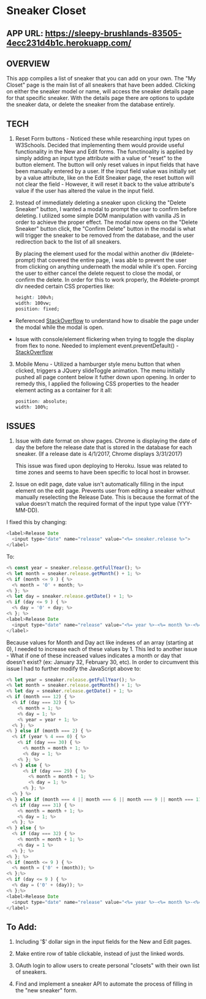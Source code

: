 # Sneaker Closet

## APP URL: https://sleepy-brushlands-83505-4ecc231d4b1c.herokuapp.com/

## OVERVIEW

This app compiles a list of sneaker that you can add on your own. The "My Closet" page is the main list of all sneakers that have been added. Clicking on either the sneaker model or name, will access the sneaker details page for that specific sneaker. With the details page there are options to update the sneaker data, or delete the sneaker from the database entirely.


## TECH

1. Reset Form buttons - Noticed these while researching input types on W3Schools. Decided that implementing them would provide useful functionality in the New and Edit forms. The functinoality is applied by simply adding an input type attribute with a value of "reset" to the button element. The button will only reset values in input fields that have been manually entered by a user. If the input field value was initially set by a value attribute, like on the Edit Sneaker page, the reset button will not clear the field - However, it will reset it back to the value attribute's value if the user has altered the value in the input field.

2. Instead of immediately deleting a sneaker upon clicking the "Delete Sneaker" button, I wanted a modal to prompt the user to confirm before deleting. I utilized some simple DOM manipulation with vanilla JS in order to achieve the proper effect. The modal now opens on the "Delete Sneaker" button click, the "Confirm Delete" button in the modal is what will trigger the sneaker to be removed from the database, and the user redirection back to the list of all sneakers.

   By placing the element used for the modal within another div (#delete-prompt) that covered the entire page, I was able to prevent the user from clicking on anything underneath the modal while it's open. Forcing the user to either cancel the delete request to close the modal, or confirm the delete. In order for this to work properly, the #delete-prompt div needed certain CSS properties like:
      ```CSS
      height: 100vh;
      width: 100vw;
      position: fixed;
      ```

- Referenced [StackOverflow](https://stackoverflow.com/questions/45607982/how-to-disable-background-when-modal-window-pops-up) to understand how to disable the page under the modal while the modal is open.

- Issue with console/element flickering when trying to toggle the display from flex to none. Needed to implement event.preventDefault() - [StackOverflow](https://stackoverflow.com/questions/55889300/my-javascript-output-flashes-for-a-second-and-then-disappears)


3. Mobile Menu - Utilized a hamburger style menu button that when clicked, triggers a JQuery slideToggle animation. The menu initially pushed all page content below it futher down upon opening. In order to remedy this, I applied the following CSS properties to the header element acting as a container for it all:
    ```CSS
    position: absolute;
    width: 100%;
    ```



## ISSUES

1. Issue with date format on show pages. Chrome is displaying the date of day the before the release date that is stored in the database for each sneaker. (If a release date is 4/1/2017, Chrome displays 3/31/2017)

   This issue was fixed upon deploying to Heroku. Issue was related to time zones and seems to have been specific to local host in browser.

2. Issue on edit page, date value isn't automatically filling in the input element on the edit page. Prevents user from editing a sneaker without manually reselecting the Release Date. This is because the format of the value doesn't match the required format of the input type value (YYY-MM-DD).

I fixed this by changing:
```javascript
<label>Release Date
  <input type="date" name="release" value="<%= sneaker.release %>">
</label>
```
To:
```javascript
<% const year = sneaker.release.getFullYear(); %>
<% let month = sneaker.release.getMonth() + 1; %>
<% if (month <= 9 ) { %>
  <% month = '0' + month; %>
<% }; %>
<% let day = sneaker.release.getDate() + 1; %>
<% if (day <= 9 ) { %>
  <% day = '0' + day; %>
<% }; %>
<label>Release Date
  <input type="date" name="release" value="<%= year %>-<%= month %>-<%= day %>">
</label>
```

   Because values for Month and Day act like indexes of an array (starting at 0), I needed to increase each of these values by 1. This led to another issue - What if one of these increased values indicates a month or day that doesn't exist? (ex: January 32, February 30, etc). In order to circumvent this issue I had to further modify the JavaScript above to:
```javascript
<% let year = sneaker.release.getFullYear(); %>
<% let month = sneaker.release.getMonth() + 1; %>
<% let day = sneaker.release.getDate() + 1; %>
<% if (month === 12) { %>
  <% if (day === 32) { %>
    <% month = 1; %>
    <% day = 1; %>
    <% year = year + 1; %>
  <% }; %>
<% } else if (month === 2) { %>
  <% if (year % 4 === 0) { %>
    <% if (day === 30) { %>
      <% month = month + 1; %>
      <% day = 1; %>
    <% }; %>
  <% } else { %>
      <% if (day === 29) { %>
        <% month = month + 1; %>
        <% day = 1; %>
      <% }; %>
  <% } %>
<% } else if (month === 4 || month === 6 || month === 9 || month === 11) { %>
  <% if (day === 31) { %>
    <% month = month + 1; %>
    <% day = 1; %>
  <% }; %>
<% } else { %>
  <% if (day === 32) { %>
    <% month = month + 1; %>
    <% day = 1 %>
  <% }; %>
<% }; %>
<% if (month <= 9 ) { %>
  <% month = ('0' + (month)); %>
<% };%>
<% if (day <= 9 ) { %>
  <% day = ('0' + (day)); %>
<% };%>
<label>Release Date
  <input type="date" name="release" value="<%= year %>-<%= month %>-<%= day %>" required>
</label>
```

## To Add:

1. Including '$' dollar sign in the input fields for the New and Edit pages.

2. Make entire row of table clickable, instead of just the linked words.

3. OAuth login to allow users to create personal "closets" with their own list of sneakers.

4. Find and implement a sneaker API to automate the process of filling in the "new sneaker" form.